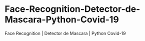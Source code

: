 # Face-Recognition-Detector-de-Mascara-Python-Covid-19
Face Recognition | Detector de Mascara | Python Covid-19
